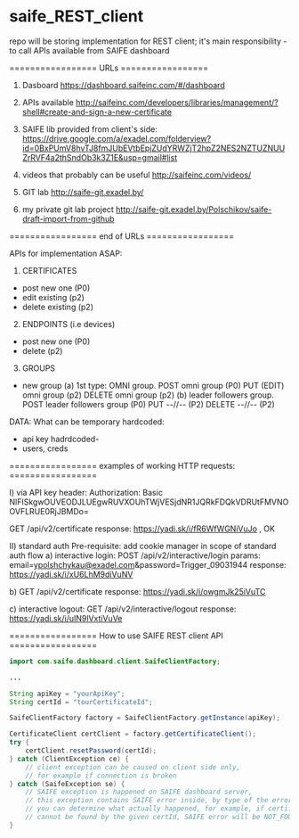 # saife_REST_client
repo will be storing implementation for REST client; it's main responsibility - to call APIs available from SAIFE dashboard



=================   URLs   =================

1) Dasboard
https://dashboard.saifeinc.com/#/dashboard


2) APIs available
http://saifeinc.com/developers/libraries/management/?shell#create-and-sign-a-new-certificate


3) SAIFE lib provided from client's side: 
https://drive.google.com/a/exadel.com/folderview?id=0BxPUmV8hvTJ8fmJUbEVtbEpjZUdYRWZjT2hpZ2NES2NZTUZNUUZrRVF4a2thSndOb3k3Z1E&usp=gmail#list

4) videos that probably can be useful
http://saifeinc.com/videos/

5) GIT lab 
http://saife-git.exadel.by/

6) my private git lab project 
http://saife-git.exadel.by/Polschikov/saife-draft-import-from-github

=================   end of URLs   =================


APIs for implementation ASAP: 
1) CERTIFICATES
- post new one (P0) 
- edit  existing (p2) 
- delete existing (p2) 
2) ENDPOINTS (i.e devices) 
- post new one (P0) 
- delete (p2) 
3) GROUPS
- new group 
(a) 1st type: OMNI group. POST omni group (P0) 
                          PUT (EDIT) omni group (p2)
                          DELETE omni group (p2)
(b) leader followers group. POST leader followers group (P0)
                            PUT   --//-- (P2) 
			    DELETE  --//-- (P2)	   




DATA: What can be temporary hardcoded: 
- api key hadrdcoded- 
- users, creds


=================   examples of working HTTP requests:   =================

I) via API key 
header:
Authorization:   Basic NlFISkgwOUVEODJLUEgwRUVXOUhTWjVESjdNR1JQRkFDQkVDRUtFMVNOOVFLRUE0RjJBMDo=

GET /api/v2/certificate
response:  https://yadi.sk/i/fR6WfWGNiVuJo  , OK

II) standard auth
Pre-requisite: add cookie manager in scope of standard auth flow
a) interactive login: 
POST /api/v2/interactive/login
params: email=ypolshchykau@exadel.com&password=Trigger_09031944
response: https://yadi.sk/i/xU6LhM9diVuNV

b) GET /api/v2/certificate 
response: https://yadi.sk/i/owgmJk25iVuTC

c) interactive logout: 
GET /api/v2/interactive/logout 
response: https://yadi.sk/i/uIN9lVxtiVuVe


=================   How to use SAIFE REST client API  =================

```java
import com.saife.dashboard.client.SaifeClientFactory;

...

String apiKey = "yourApiKey";
String certId = "tourCertificateId";

SaifeClientFactory factory = SaifeClientFactory.getInstance(apiKey);

CertificateClient certClient = factory.getCertificateClient();
try {
	certClient.resetPassword(certId);
} catch (ClientException ce) {
	// client exception can be caused on client side only,
	// for example if connection is broken
} catch (SaifeException se) {
	// SAIFE exception is happened on SAIFE dashboard server,
	// this exception contains SAIFE error inside, by type of the error
	// you can determine what actually happened, for example, if certificate
	// cannot be found by the given certId, SAIFE error will be NOT_FOUND.
}
```
